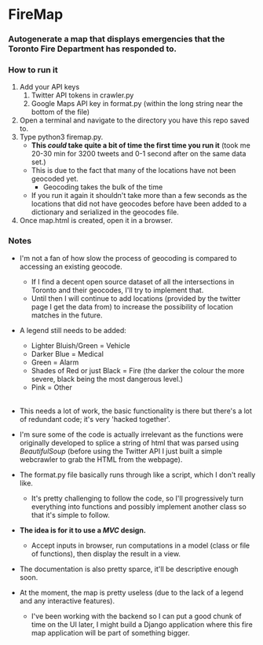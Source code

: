 # FireMap <br />
### Autogenerate a map that displays emergencies that the Toronto Fire Department has responded to.

### How to run it <br />
1. Add your API keys
	1. Twitter API tokens in crawler.py
	2. Google Maps API key in format.py (within the long string near the bottom of the file)
2. Open a terminal and navigate to the directory you have this repo saved to.
3. Type python3 firemap.py.
	* **This *could* take quite a bit of time the first time you run it** (took me 20-30 min for 3200 tweets and 0-1 second after on the same data set.)
	* This is due to the fact that many of the locations have not been geocoded yet.
		* Geocoding takes the bulk of the time
	* If you run it again it shouldn't take more than a few seconds as the locations that did not have geocodes before have been added to a dictionary and serialized in the geocodes file.
4. Once map.html is created, open it in a browser.
### Notes <br />

* I'm not a fan of how slow the process of geocoding is compared to accessing an existing geocode.<br />
	* If I find a decent open source dataset of all the intersections in Toronto and their geocodes, I'll try to implement that.
	* Until then I will continue to add locations (provided by the twitter page I get the data from) to increase the possibility of location matches in the future.<br />
* A legend still needs to be added:<br />
	* Lighter Bluish/Green = Vehicle <br />
	* Darker Blue = Medical<br />
	* Green = Alarm<br />
	* Shades of Red or just Black = Fire (the darker the colour the more severe, black being the most dangerous level.)<br />
	* Pink = Other<br /><br />

* This needs a lot of work, the basic functionality is there but there's a lot of redundant code; it's very 'hacked together'.<br />
* I'm sure some of the code is actually irrelevant as the functions were originally developed to splice a string of html that was parsed using *BeautifulSoup* (before using the Twitter API I just built a simple webcrawler to grab the HTML from the webpage).<br />

* The format.py file basically runs through like a script, which I don't really like.
	* It's pretty challenging to follow the code, so I'll progressively turn everything into functions and possibly implement another class so that it's simple to follow.<br />

* **The idea is for it to use a *MVC* design.**
	* Accept inputs in browser, run computations in a model (class or file of functions), then display the result in a view.<br />

* The documentation is also pretty sparce, it'll be descriptive enough soon.

* At the moment, the map is pretty useless (due to the lack of a legend and any interactive features). 	
	* I've been working with the backend so I can put a good chunk of time on the UI later, I might build a Django application where this fire map application will be part of something bigger.
